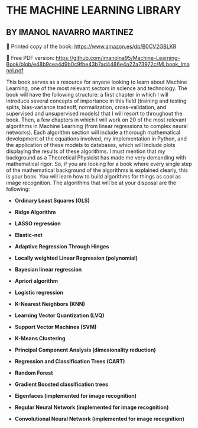 # THE MACHINE LEARNING LIBRARY
## BY IMANOL NAVARRO MARTINEZ
:shopping_cart: Printed copy of the book: https://www.amazon.es/dp/B0CV2GBLKR

:book: Free PDF version: https://github.com/imanolna95/Machine-Learning-Book/blob/e48b9cea4d9b0c9fbe43b7ad4486e4a22a73972c/MLbook_Imanol.pdf

This book serves as a resource for anyone looking to learn about Machine Learning, one of the most relevant sectors in science and technology. The book will have the following structure: a first chapter in which I will introduce several concepts of importance in this field (training and testing splits, bias-variance tradeoff, normalization, cross-validation, and supervised and unsupervised models) that I will resort to throughout the book. Then, a few chapters in which I will work on 20 of the most relevant algorithms in Machine Learning (from linear regressions to complex neural networks). Each algorithm section will include a thorough mathematical development of the equations involved, my implementation in Python, and the application of these models to databases, which will include plots displaying the results of these algorithms. I must mention that my background as a Theoretical Physicist has made me very demanding with mathematical rigor. So, if you are looking for a book where every single step of the mathematical background of the algorithms is explained clearly, this is your book. You will learn how to build algorithms for things as cool as image recognition. The algorithms that will be at your disposal are the following:

* **Ordinary Least Squares (OLS)**

* **Ridge Algorithm**

* **LASSO regression**

* **Elastic-net**

* **Adaptive Regression Through Hinges**

* **Locally weighted Linear Regression (polynomial)**

* **Bayesian linear regression**

* **Apriori algorithm**

* **Logistic regression**

* **K-Nearest Neighbors (KNN)**

* **Learning Vector Quantization (LVQ)**

* **Support Vector Machines (SVM)**

* **K-Means Clustering**

* **Principal Component Analysis (dimesionality reduction)**

* **Regression and Classification Trees (CART)**

* **Random Forest**

* **Gradient Boosted classification trees**

* **Eigenfaces (implemented for image recognition)**

* **Regular Neural Network (implemented for image recognition)**

* **Convolutional Neural Network (implemented for image recognition)**
